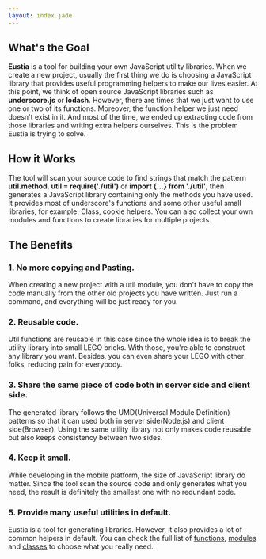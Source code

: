 ```yaml
---
layout: index.jade
---
```


## What's the Goal

**Eustia** is a tool for building your own JavaScript utility libraries. When we
create a new project, usually the first thing we do is choosing a JavaScript
library that provides useful programming helpers to make our lives easier. At
this point, we think of open source JavaScript libraries such as
**underscore.js** or **lodash**. However, there are times that we just want to
use one or two of its functions. Moreover, the function helper we just need
doesn't exist in it. And most of the time, we ended up extracting code from
those libraries and writing extra helpers ourselves. This is the problem Eustia
is trying to solve.

## How it Works

The tool will scan your source code to find strings that match the pattern
**util.method**, **util = require('./util')** or **import {...} from './util'**,
then generates a JavaScript library containing only the methods you have used.
It provides most of underscore's functions and some other useful small
libraries, for example, Class, cookie helpers. You can also collect your own
modules and functions to create libraries for multiple projects.

## The Benefits

### 1. No more copying and Pasting.

When creating a new project with a util module, you don't have to copy the code
manually from the other old projects you have written. Just run a command, and
everything will be just ready for you.

### 2. Reusable code.

Util functions are reusable in this case since the whole idea is to break the
utility library into small LEGO bricks. With those, you're able to construct any
library you want. Besides, you can even share your LEGO with other folks,
reducing pain for everybody.

### 3. Share the same piece of code both in server side and client side.

The generated library follows the UMD(Universal Module Definition) patterns so
that it can used both in server side(Node.js) and client side(Browser). Using
the same utility library not only makes code reusable but also keeps consistency
between two sides.

### 4. Keep it small.

While developing in the mobile platform, the size of JavaScript library do
matter. Since the tool scan the source code and only generates what you need,
the result is definitely the smallest one with no redundant code.

### 5. Provide many useful utilities in default.

Eustia is a tool for generating libraries. However, it also provides a lot of
common helpers in default. You can check the full list of
[functions](http://liriliri.github.io/eustia/function.html),
[modules](http://liriliri.github.io/eustia/module.html) and
[classes](http://liriliri.github.io/eustia/class.html) to choose what you really
need.